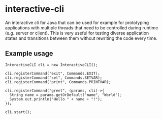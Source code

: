 # interactive-cli
An interactive cli for Java that can be used for example for prototyping applications with multiple threads that need to be controlled during runtime (e.g. server or client). This is very useful for testing diverse application states and transitions between them without rewriting the code every time.

## Example usage
```
InteractiveCLI cli = new InteractiveCLI();

cli.registerCommand("exit", Commands.EXIT);
cli.registerCommand("set", Commands.SETVAR);
cli.registerCommand("print", Commands.PRINTVAR);

cli.registerCommand("greet", (params, cli)->{
  String name = params.getOrDefault("name", "World");
  System.out.println("Hello " + name + "!");
});

cli.start();
```
